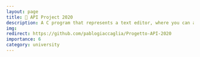 ```yaml
---
layout: page
title: 📝 API Project 2020
description: A C program that represents a text editor, where you can add, remove, print lines and do undo or redo actions.
img: 
redirect: https://github.com/pablogiaccaglia/Progetto-API-2020
importance: 6
category: university
---
```

